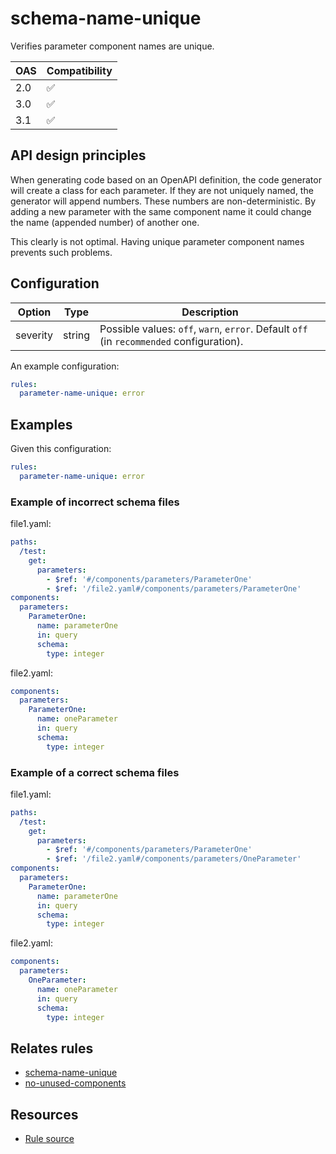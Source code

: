 # schema-name-unique

Verifies parameter component names are unique.

|OAS|Compatibility|
|---|---|
|2.0|✅|
|3.0|✅|
|3.1|✅|


## API design principles

When generating code based on an OpenAPI definition, the code generator will create a class for each parameter.
If they are not uniquely named, the generator will append numbers.
These numbers are non-deterministic.
By adding a new parameter with the same component name it could change the name (appended number) of another one.

This clearly is not optimal. Having unique parameter component names prevents such problems.

## Configuration

|Option|Type| Description                                                                              |
|---|---|------------------------------------------------------------------------------------------|
|severity|string| Possible values: `off`, `warn`, `error`. Default `off` (in `recommended` configuration). |

An example configuration:

```yaml
rules:
  parameter-name-unique: error
```

## Examples


Given this configuration:

```yaml
rules:
  parameter-name-unique: error
```

### Example of **incorrect** schema files

file1.yaml:
```yaml
paths:
  /test:
    get:
      parameters:
        - $ref: '#/components/parameters/ParameterOne'
        - $ref: '/file2.yaml#/components/parameters/ParameterOne'
components:
  parameters:
    ParameterOne:
      name: parameterOne
      in: query
      schema:
        type: integer
```

file2.yaml:
```yaml
components:
  parameters:
    ParameterOne:
      name: oneParameter
      in: query
      schema:
        type: integer
```

### Example of a **correct** schema files

file1.yaml:
```yaml
paths:
  /test:
    get:
      parameters:
        - $ref: '#/components/parameters/ParameterOne'
        - $ref: '/file2.yaml#/components/parameters/OneParameter'
components:
  parameters:
    ParameterOne:
      name: parameterOne
      in: query
      schema:
        type: integer
```

file2.yaml:
```yaml
components:
  parameters:
    OneParameter:
      name: oneParameter
      in: query
      schema:
        type: integer
```

## Relates rules

- [schema-name-unique](./schema-name-unique.md)
- [no-unused-components](./no-unused-components.md)

## Resources

- [Rule source](https://github.com/Redocly/redocly-cli/blob/main/packages/core/src/rules/common/parameter-name-unique.ts)
